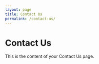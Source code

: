 ```yaml
---
layout: page
title: Contact Us
permalink: /contact-us/
---
```


# Contact Us

This is the content of your Contact Us page.